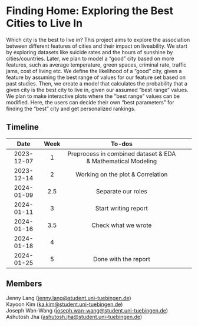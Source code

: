 # Finding Home: Exploring the Best Cities to Live In     
Which city is the best to live in? This project aims to explore the association between different features of cities and their impact on liveability. We start by exploring datasets like suicide rates and the hours of sunshine by cities/countries. Later, we plan to model a “good” city based on more features, such as average temperature, green spaces, criminal rate, traffic jams, cost of living etc. We define the likelihood of a ”good” city, given a feature by assuming the best range of values for our feature set based on past studies. Then, we create a model that calculates the probability that a given city is the best city to live in, given our assumed ”best range” values. We plan to make interactive plots where the ”best range” values can be modified. Here, the users can decide their own “best parameters” for finding the “best” city and get personalized rankings.   

## Timeline   
|       Date       | Week | To-dos | | |
|:----------------:|:------:|:----------------------------------------:|:----------:|:------:|
| 2023-12-07 | 1  | Preprocess in combined dataset & EDA & Mathematical Modeling | |  |   
| 2023-12-14 | 2  | Working on the plot & Correlation | |  |
| 2024-01-09 | 2.5  | Separate our roles | |  | 
| 2024-01-11 | 3  | Start writing report | |  |
| 2024-01-16 | 3.5  | Check what we wrote | |  | 
| 2024-01-18 | 4  | | |  | 
| 2024-01-25 | 5  | Done with the report | |  |   


## Members 
Jenny Lang (jenny.lang@student.uni-tuebingen.de)  
Kayoon Kim (ka.kim@student.uni-tuebingen.de)   
Joseph Wan-Wang (joseph.wan-wang@student.uni-tuebingen.de)   
Ashutosh Jha (ashutosh.jha@student.uni-tuebingen.de)   

